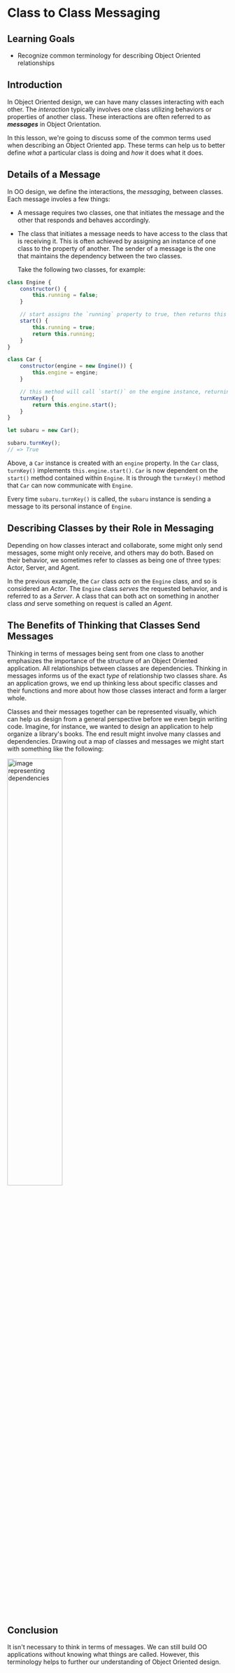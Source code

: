 # Class to Class Messaging

## Learning Goals

- Recognize common terminology for describing Object Oriented relationships

## Introduction

In Object Oriented design, we can have many classes interacting with each other.
The _interaction_ typically involves one class utilizing behaviors or properties
of another class. These interactions are often referred to as **_messages_** in
Object Orientation.

In this lesson, we're going to discuss some of the common terms used when
describing an Object Oriented app. These terms can help us to better define
_what_ a particular class is doing and _how_ it does what it does.

## Details of a Message

In OO design, we define the interactions, the _messaging_, between classes.
Each message involes a few things:

- A message requires two classes, one that initiates the message and
  the other that responds and behaves accordingly.

- The class that initiates a message needs to have access to the class that
  is receiving it. This is often achieved by assigning an instance of one 
  class to the property of another. The sender of a message is the one that
  maintains the dependency between the two classes.
  
  Take the following two classes, for example:

```js
class Engine {
	constructor() {
		this.running = false;
	}

	// start assigns the `running` property to true, then returns this property
	start() {
		this.running = true;
		return this.running;
	}
}

class Car {
	constructor(engine = new Engine()) {
		this.engine = engine;
	}

	// this method will call `start()` on the engine instance, returning what `start()` returns
	turnKey() {
		return this.engine.start();
	}
}

let subaru = new Car();

subaru.turnKey();
// => True
```

Above, a `Car` instance is created with an `engine` property. In the `Car`
class, `turnKey()` implements `this.engine.start()`. `Car` is now
dependent on the `start()` method contained within `Engine`. It is through
the `turnKey()` method that `Car` can now communicate with `Engine`. 

Every time `subaru.turnKey()` is called, the `subaru` instance is sending a
message to its personal instance of `Engine`.

## Describing Classes by their Role in Messaging

Depending on how classes interact and collaborate, some might only send messages,
some might only receive, and others may do both. Based on their behavior,
we sometimes refer to classes as being one of three types: Actor, Server, and Agent.

In the previous example, the `Car` class _acts_ on the `Engine` class, and so is
considered an _Actor_. The `Engine` class _serves_ the requested behavior, and
is referred to as a _Server_. A class that can both act on something in another
class _and_ serve something on request is called an _Agent_.

## The Benefits of Thinking that Classes Send Messages

Thinking in terms of messages being sent from one class to another
emphasizes the importance of the structure of an Object Oriented application.
All relationships between classes are dependencies. Thinking in messages informs 
us of the exact _type_ of relationship two classes share. As an application
grows, we end up thinking less about specific classes and their functions
and more about how those classes interact and form a larger whole.

Classes and their messages together can be represented visually, which can help us
design from a general perspective before we even begin writing code. Imagine, for
instance, we wanted to design an application to help organize a library's
books. The end result might involve many classes and dependencies. Drawing out
a map of classes and messages we might start with something like the following:

<img src="https://curriculum-content.s3.amazonaws.com/fewpjs/fewpjs-class-relationships/library_shelf_books_author_genre.png" width= 50% alt="image representing dependencies"/>

## Conclusion

It isn't necessary to think in terms of messages. We can still build OO
applications without knowing what things are called. However, this terminology
helps to further our understanding of Object Oriented design.
